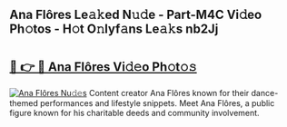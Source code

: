## Ana Flôres Le𝚊𝚔ed N𝚞𝚍e - Part-M4C Vi𝚍eo Ph𝚘tos - H𝚘t O𝚗lyf𝚊ns Le𝚊𝚔s nb2Jj

# <h2><a href="http://hf1zfgo.feru.top/?c=Ana+Fl%c3%b4res">🔗 👉 🔴 Ana Flôres Vi𝚍𝚎o Ph𝚘t𝚘𝚜</a></h2>

[![Ana Flôres Nu𝚍𝚎s](https://i.imgur.com/0TWrTi3.gif)](http://hf1zfgo.feru.top/?c=Ana+Fl%c3%b4res)
Content creator Ana Flôres known for their dance-themed performances and lifestyle snippets. Meet Ana Flôres, a public figure known for his charitable deeds and community involvement. 
